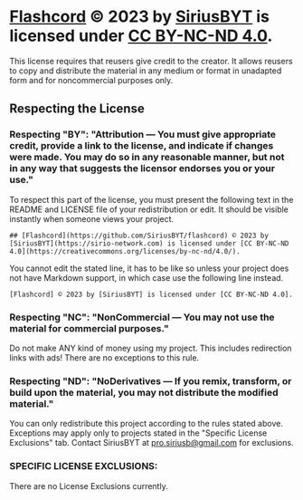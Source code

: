 # [Flashcord](https://github.com/SiriusBYT/flashcord) © 2023 by [SiriusBYT](https://sirio-network.com) is licensed under [CC BY-NC-ND 4.0](https://creativecommons.org/licenses/by-nc-nd/4.0/).

This license requires that reusers give credit to the creator. It allows reusers to copy and distribute the material in any medium or format in unadapted form and for noncommercial purposes only. 

## Respecting the License

### Respecting "BY": "Attribution — You must give appropriate credit, provide a link to the license, and indicate if changes were made. You may do so in any reasonable manner, but not in any way that suggests the licensor endorses you or your use."
To respect this part of the license, you must present the following text in the README and LICENSE file of your redistribution or edit. It should be visible instantly when someone views your project.
``` 
## [Flashcord](https://github.com/SiriusBYT/flashcord) © 2023 by [SiriusBYT](https://sirio-network.com) is licensed under [CC BY-NC-ND 4.0](https://creativecommons.org/licenses/by-nc-nd/4.0/).
```
You cannot edit the stated line, it has to be like so unless your project does not have Markdown support, in which case use the following line instead.
``` 
[Flashcord] © 2023 by [SiriusBYT] is licensed under [CC BY-NC-ND 4.0].
```

### Respecting "NC": "NonCommercial — You may not use the material for commercial purposes."

Do not make ANY kind of money using my project. This includes redirection links with ads! There are no exceptions to this rule.

### Respecting "ND": "NoDerivatives — If you remix, transform, or build upon the material, you may not distribute the modified material."
You can only redistribute this project according to the rules stated above. Exceptions may apply only to projects stated in the "Specific License Exclusions" tab. Contact SiriusBYT at pro.siriusb@gmail.com for exclusions.

### SPECIFIC LICENSE EXCLUSIONS:
There are no License Exclusions currently.
